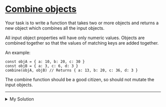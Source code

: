 # [Combine objects](https://www.codewars.com/kata/56bd9e4b0d0b64eaf5000819)

Your task is to write a function that takes two or more objects and returns a new object which combines all the input
objects.

All input object properties will have only numeric values. Objects are combined together so that the values of matching
keys are added together.

An example:

    const objA = { a: 10, b: 20, c: 30 }
    const objB = { a: 3, c: 6, d: 3 }
    combine(objA, objB) // Returns { a: 13, b: 20, c: 36, d: 3 }

The combine function should be a good citizen, so should not mutate the input objects.

---

<details><summary>My Solution</summary>

```js
function combine(...objs) {
  const combinedObj = {}

  objs.forEach(obj => {
    Object.keys(obj).forEach(key => {
      combinedObj[key] = (combinedObj[key] || 0) + obj[key]
    })
  })

  return combinedObj
}
```

</details>
